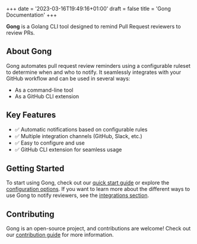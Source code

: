 +++
date = '2023-03-16T19:49:16+01:00'
draft = false
title = 'Gong Documentation'
+++

**Gong** is a Golang CLI tool designed to remind Pull Request reviewers to review PRs.

## About Gong

Gong automates pull request review reminders using a configurable ruleset to determine when and who to notify. It seamlessly integrates with your GitHub workflow and can be used in several ways:

- As a command-line tool
- As a GitHub CLI extension

## Key Features

- ✅ Automatic notifications based on configurable rules
- ✅ Multiple integration channels (GitHub, Slack, etc.)
- ✅ Easy to configure and use
- ✅ GitHub CLI extension for seamless usage

## Getting Started

To start using Gong, check out our [quick start guide](./docs/) or explore the [configuration options](./docs/configuration/). If you want to learn more about the different ways to use Gong to notify reviewers, see the [integrations section](./docs/integrations/).

## Contributing

Gong is an open-source project, and contributions are welcome! Check out our [contribution guide](https://github.com/Djiit/gong#contributing) for more information.
